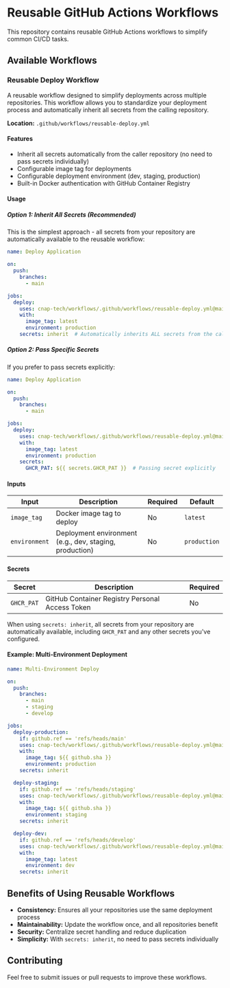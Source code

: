 # Reusable GitHub Actions Workflows

This repository contains reusable GitHub Actions workflows to simplify common CI/CD tasks.

## Available Workflows

### Reusable Deploy Workflow

A reusable workflow designed to simplify deployments across multiple repositories. This workflow allows you to standardize your deployment process and automatically inherit all secrets from the calling repository.

**Location:** `.github/workflows/reusable-deploy.yml`

#### Features

- Inherit all secrets automatically from the caller repository (no need to pass secrets individually)
- Configurable image tag for deployments
- Configurable deployment environment (dev, staging, production)
- Built-in Docker authentication with GitHub Container Registry

#### Usage

##### Option 1: Inherit All Secrets (Recommended)

This is the simplest approach - all secrets from your repository are automatically available to the reusable workflow:

```yaml
name: Deploy Application

on:
  push:
    branches:
      - main

jobs:
  deploy:
    uses: cnap-tech/workflows/.github/workflows/reusable-deploy.yml@main
    with:
      image_tag: latest
      environment: production
    secrets: inherit  # Automatically inherits ALL secrets from the caller repo
```

##### Option 2: Pass Specific Secrets

If you prefer to pass secrets explicitly:

```yaml
name: Deploy Application

on:
  push:
    branches:
      - main

jobs:
  deploy:
    uses: cnap-tech/workflows/.github/workflows/reusable-deploy.yml@main
    with:
      image_tag: latest
      environment: production
    secrets:
      GHCR_PAT: ${{ secrets.GHCR_PAT }}  # Passing secret explicitly
```

#### Inputs

| Input | Description | Required | Default |
|-------|-------------|----------|---------|
| `image_tag` | Docker image tag to deploy | No | `latest` |
| `environment` | Deployment environment (e.g., dev, staging, production) | No | `production` |

#### Secrets

| Secret | Description | Required |
|--------|-------------|----------|
| `GHCR_PAT` | GitHub Container Registry Personal Access Token | No |

When using `secrets: inherit`, all secrets from your repository are automatically available, including `GHCR_PAT` and any other secrets you've configured.

#### Example: Multi-Environment Deployment

```yaml
name: Multi-Environment Deploy

on:
  push:
    branches:
      - main
      - staging
      - develop

jobs:
  deploy-production:
    if: github.ref == 'refs/heads/main'
    uses: cnap-tech/workflows/.github/workflows/reusable-deploy.yml@main
    with:
      image_tag: ${{ github.sha }}
      environment: production
    secrets: inherit

  deploy-staging:
    if: github.ref == 'refs/heads/staging'
    uses: cnap-tech/workflows/.github/workflows/reusable-deploy.yml@main
    with:
      image_tag: ${{ github.sha }}
      environment: staging
    secrets: inherit

  deploy-dev:
    if: github.ref == 'refs/heads/develop'
    uses: cnap-tech/workflows/.github/workflows/reusable-deploy.yml@main
    with:
      image_tag: latest
      environment: dev
    secrets: inherit
```

## Benefits of Using Reusable Workflows

- **Consistency:** Ensures all your repositories use the same deployment process
- **Maintainability:** Update the workflow once, and all repositories benefit
- **Security:** Centralize secret handling and reduce duplication
- **Simplicity:** With `secrets: inherit`, no need to pass secrets individually

## Contributing

Feel free to submit issues or pull requests to improve these workflows.